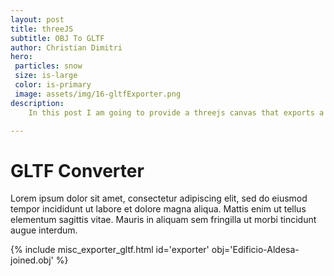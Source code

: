 ```yaml
---
layout: post
title: threeJS
subtitle: OBJ To GLTF
author: Christian Dimitri
hero:
 particles: snow
 size: is-large
 color: is-primary
 image: assets/img/16-gltfExporter.png
description: 
    In this post I am going to provide a threejs canvas that exports a .obj file to .gltf file.

---
```


# GLTF Converter

Lorem ipsum dolor sit amet, consectetur adipiscing elit, sed do eiusmod tempor incididunt ut labore et dolore magna aliqua. Mattis enim ut tellus elementum sagittis vitae. Mauris in aliquam sem fringilla ut morbi tincidunt augue interdum. 

{% include misc_exporter_gltf.html id='exporter' obj='Edificio-Aldesa-joined.obj' %}